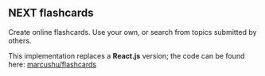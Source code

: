 ## NEXT flashcards


Create online flashcards.  Use your own, or search from topics submitted by others.

This implementation replaces a **React.js** version; the code can be found here: [marcushu/flashcards](https://github.com/marcushu/flashcards)
